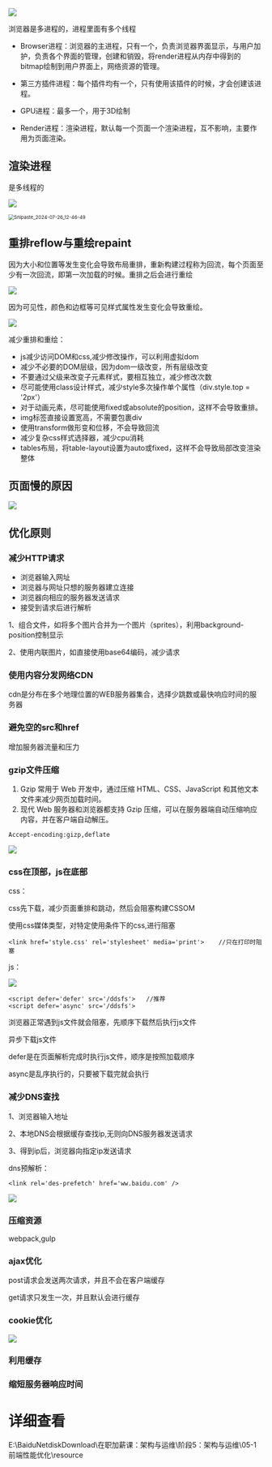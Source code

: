 ![](images/img/Snipaste_2024-07-26_12-20-22.png)

  

浏览器是多进程的，进程里面有多个线程

- Browser进程：浏览器的主进程，只有一个，负责浏览器界面显示，与用户加护，负责各个界面的管理，创建和销毁，将render进程从内存中得到的bitmap绘制到用户界面上，网络资源的管理。

- 第三方插件进程：每个插件均有一个，只有使用该插件的时候，才会创建该进程。

- GPU进程：最多一个，用于3D绘制

- Render进程：渲染进程，默认每一个页面一个渲染进程，互不影响，主要作用为页面渲染。

## 渲染进程

是多线程的

![](images/img/Snipaste_2024-07-26_12-46-23.png)

<img src="images/img/Snipaste_2024-07-26_12-46-49.png" alt="Snipaste_2024-07-26_12-46-49" style="zoom: 67%;" />

 ## 重排reflow与重绘repaint

因为大小和位置等发生变化会导致布局重排，重新构建过程称为回流，每个页面至少有一次回流，即第一次加载的时候。重排之后会进行重绘

![](images/img/Snipaste_2024-07-26_13-18-25.png)

因为可见性，颜色和边框等可见样式属性发生变化会导致重绘。

![](images/img/Snipaste_2024-07-26_13-21-45.png)

减少重排和重绘：

- js减少访问DOM和css,减少修改操作，可以利用虚拟dom
- 减少不必要的DOM层级，因为dom一级改变，所有层级改变
- 不要通过父级来改变子元素样式，要相互独立，减少修改次数
- 尽可能使用class设计样式，减少style多次操作单个属性（div.style.top = '2px'）
- 对于动画元素，尽可能使用fixed或absolute的position，这样不会导致重排。
- img标签直接设置宽高，不需要包裹div
- 使用transform做形变和位移，不会导致回流
- 减少复杂css样式选择器，减少cpu消耗
- tables布局，将table-layout设置为auto或fixed，这样不会导致局部改变渲染整体

## 页面慢的原因

![](images/img/Snipaste_2024-07-26_14-01-18.png)

## 优化原则

### 减少HTTP请求

- 浏览器输入网址
- 浏览器与网址只想的服务器建立连接
- 浏览器向相应的服务器发送请求
- 接受到请求后进行解析

1、组合文件，如将多个图片合并为一个图片（sprites），利用background-position控制显示

2、使用内联图片，如直接使用base64编码，减少请求



### 使用内容分发网络CDN

cdn是分布在多个地理位置的WEB服务器集合，选择少跳数或最快响应时间的服务器

### 避免空的src和href

增加服务器流量和压力

<a href='void(0)'></a>

### gzip文件压缩

1. Gzip 常用于 Web 开发中，通过压缩 HTML、CSS、JavaScript 和其他文本文件来减少网页加载时间。
2. 现代 Web 服务器和浏览器都支持 Gzip 压缩，可以在服务器端自动压缩响应内容，并在客户端自动解压。

```
Accept-encoding:gizp,deflate
```

![](images/img/Snipaste_2024-07-26_15-07-52.png)

### css在顶部，js在底部

css：

css先下载，减少页面重排和跳动，然后会阻塞构建CSSOM

使用css媒体类型，对特定使用条件下的css,进行阻塞

```
<link href='style.css' rel='stylesheet' media='print'>    //只在打印时阻塞
```

js：

![](images/img/Snipaste_2024-07-26_15-27-13.png)

```
<script defer='defer' src='/ddsfs'>   //推荐
<script defer='async' src='/ddsfs'>
```

浏览器正常遇到js文件就会阻塞，先顺序下载然后执行js文件

异步下载js文件

defer是在页面解析完成时执行js文件，顺序是按照加载顺序

async是乱序执行的，只要被下载完就会执行

### 减少DNS查找

1、浏览器输入地址

2、本地DNS会根据缓存查找ip,无则向DNS服务器发送请求

3、得到ip后，浏览器向指定ip发送请求

dns预解析：

```
<link rel='des-prefetch' href='ww.baidu.com' />
```

![](images/img/Snipaste_2024-07-26_15-42-45.png)

### 压缩资源

webpack,gulp

### ajax优化

post请求会发送两次请求，并且不会在客户端缓存

get请求只发生一次，并且默认会进行缓存

### cookie优化

![](images/img/Snipaste_2024-07-26_15-54-12.png)

### 利用缓存

### 缩短服务器响应时间

# 详细查看 

E:\BaiduNetdiskDownload\在职加薪课：架构与运维\阶段5：架构与运维\05-1 前端性能优化\resource

